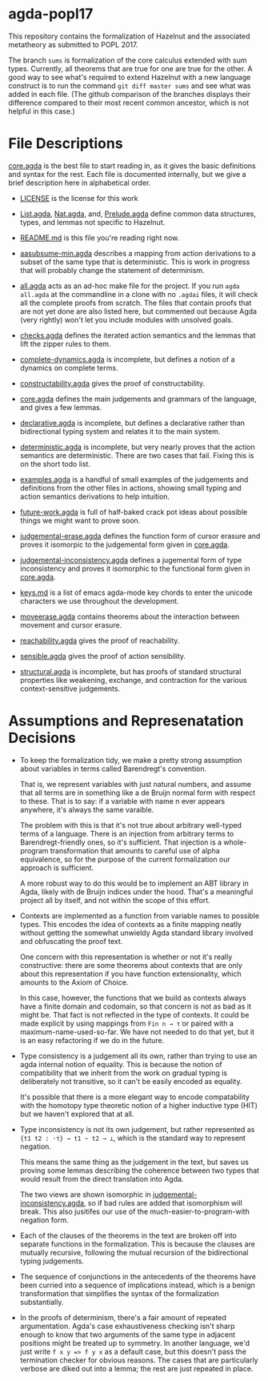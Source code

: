 # agda-popl17

This repository contains the formalization of Hazelnut and the associated
metatheory as submitted to POPL 2017.

The branch `sums` is formalization of the core calculus extended with sum
types. Currently, all theorems that are true for one are true for the
other. A good way to see what's required to extend Hazelnut with a new
language construct is to run the command `git diff master sums` and see
what was added in each file. (The github comparison of the branches
displays their difference compared to their most recent common ancestor,
which is not helpful in this case.)

File Descriptions
=================

[core.agda](core.agda) is the best file to start reading in, as it gives
the basic definitions and syntax for the rest. Each file is documented
internally, but we give a brief description here in alphabetical order.

- [LICENSE](LICENSE) is the license for this work

- [List.agda](List.agda), [Nat.agda](Nat.agda), and,
  [Prelude.agda](Prelude.agda) define common data structures, types, and
  lemmas not specific to Hazelnut.

- [README.md](README.md) is this file you're reading right now.

- [aasubsume-min.agda](aasubsume-min.agda) describes a mapping from action
  derivations to a subset of the same type that is deterministic. This is
  work in progress that will probably change the statement of determinism.

- [all.agda](all.agda) acts as an ad-hoc make file for the project. If you
  run `agda all.agda` at the commandline in a clone with no `.agdai` files,
  it will check all the complete proofs from scratch. The files that
  contain proofs that are not yet done are also listed here, but commented
  out because Agda (very rightly) won't let you include modules with
  unsolved goals.

- [checks.agda](checks.agda) defines the iterated action semantics and the
  lemmas that lift the zipper rules to them.

- [complete-dynamics.agda](complete-dynamics.agda) is incomplete, but
  defines a notion of a dynamics on complete terms.

- [constructability.agda](constructability.agda) gives the proof of
  constructability.

- [core.agda](core.agda) defines the main judgements and grammars of the
  language, and gives a few lemmas.

- [declarative.agda](declarative.agda) is incomplete, but defines a
  declarative rather than bidirectional typing system and relates it to the
  main system.

- [deterministic.agda](deterministic.agda) is incomplete, but very nearly
  proves that the action semantics are deterministic. There are two cases
  that fail. Fixing this is on the short todo list.

- [examples.agda](examples.agda) is a handful of small examples of the
  judgements and definitions from the other files in actions, showing small
  typing and action semantics derivations to help intuition.

- [future-work.agda](future-work.agda) is full of half-baked crack pot
  ideas about possible things we might want to prove soon.

- [judgemental-erase.agda](judgemental-erase.agda) defines the function
  form of cursor erasure and proves it isomorpic to the judgemental form
  given in [core.agda](core.agda).

- [judgemental-inconsistency.agda](judgemental-inconsistency.agda) defines
  a jugemental form of type inconsistency and proves it isomorphic to the
  functional form given in [core.agda](core.agda).

- [keys.md](keys.md) is a list of emacs agda-mode key chords to enter the
  unicode characters we use throughout the development.

- [moveerase.agda](moveerase.agda) contains theorems about the interaction
  between movement and cursor erasure.

- [reachability.agda](reachability.agda) gives the proof of reachability.

- [sensible.agda](sensible.agda) gives the proof of action sensibility.

- [structural.agda](structural.agda) is incomplete, but has proofs of
  standard structural properties like weakening, exchange, and contraction
  for the various context-sensitive judgements.


Assumptions and Represenatation Decisions
=========================================

- To keep the formalization tidy, we make a pretty strong assumption about
  variables in terms called Barendregt's convention.

  That is, we represent variables with just natural numbers, and assume
  that all terms are in something like a de Bruijn normal form with respect
  to these. That is to say: if a variable with name n ever appears
  anywhere, it's always the same varaible.

  The problem with this is that it's not true about arbitrary well-typed
  terms of a language. There is an injection from arbitrary terms to
  Barendregt-friendly ones, so it's sufficient. That injection is a
  whole-program transformation that amounts to careful use of alpha
  equivalence, so for the purpose of the current formalization our approach
  is sufficient.

  A more robust way to do this would be to implement an ABT library in
  Agda, likely with de Bruijn indices under the hood. That's a meaningful
  project all by itself, and not within the scope of this effort.

- Contexts are implemented as a function from variable names to possible
  types. This encodes the idea of contexts as a finite mapping neatly
  without getting the somewhat unwieldy Agda standard library involved and
  obfuscating the proof text.

  One concern with this representation is whether or not it's really
  constructive: there are some theorems about contexts that are only about
  this representation if you have function extensionality, which amounts to
  the Axiom of Choice.

  In this case, however, the functions that we build as contexts always
  have a finite domain and codomain, so that concern is not as bad as it
  might be. That fact is not reflected in the type of contexts. It could be
  made explicit by using mappings from `Fin n → τ̇` or paired with a
  maximum-name-used-so-far. We have not needed to do that yet, but it is an
  easy refactoring if we do in the future.

- Type consistency is a judgement all its own, rather than trying to use an
  agda internal notion of equality. This is because the notion of
  compatibility that we inherit from the work on gradual typing is
  deliberately not transitive, so it can't be easily encoded as equality.

  It's possible that there is a more elegant way to encode compatability
  with the homotopy type theoretic notion of a higher inductive type (HIT)
  but we haven't explored that at all.

- Type inconsistency is not its own judgement, but rather represented as
  `{t1 t2 : ·τ} → t1 ~ t2 → ⊥`, which is the standard way to represent
  negation.

  This means the same thing as the judgement in the text, but saves us
  proving some lemmas describing the coherence between two types that would
  result from the direct translation into Agda.

  The two views are shown isomorphic in
  [judgemental-inconsistency.agda](judgemental-inconsistency.agda), so if
  bad rules are added that isomorphism will break. This also jusitifes our
  use of the much-easier-to-program-with negation form.

- Each of the clauses of the theorems in the text are broken off into
  separate functions in the formalization. This is because the clauses are
  mutually recursive, following the mutual recursion of the bidirectional
  typing judgements.

- The sequence of conjunctions in the antecedents of the theorems have been
  curried into a sequence of implications instead, which is a benign
  transformation that simplifies the syntax of the formalization
  substantially.

- In the proofs of determinism, there's a fair amount of repeated
  argumentation. Agda's case exhaustiveness checking isn't sharp enough to
  know that two arguments of the same type in adjacent positions might be
  treated up to symmetry. In another language, we'd just write `f x y => f
  y x` as a default case, but this doesn't pass the termination checker for
  obvious reasons. The cases that are particularly verbose are diked out
  into a lemma; the rest are just repeated in place.
